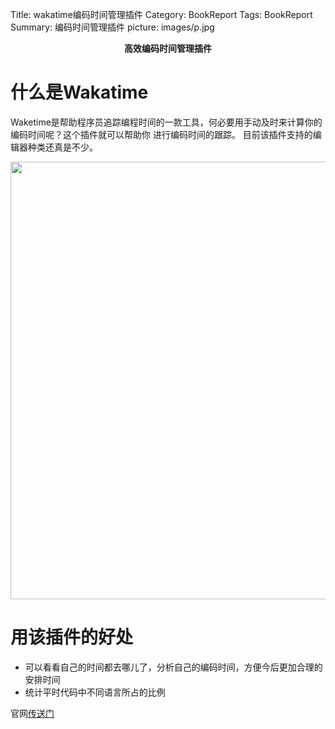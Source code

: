 Title: wakatime编码时间管理插件
Category: BookReport
Tags: BookReport
Summary: 编码时间管理插件
picture: images/p.jpg

<center style="font-weight:bold">高效编码时间管理插件</center>


什么是Wakatime
======================
Waketime是帮助程序员追踪编程时间的一款工具，何必要用手动及时来计算你的编码时间呢？这个插件就可以帮助你
进行编码时间的跟踪。
目前该插件支持的编辑器种类还真是不少。
<div>
<img src="/images/wakatime-1.png" style="overflow-x:scroll;;width:700px;height:700px">
</div>

用该插件的好处
==============
* 可以看看自己的时间都去哪儿了，分析自己的编码时间，方便今后更加合理的安排时间
* 统计平时代码中不同语言所占的比例


官网[传送门](https://wakatime.com)
